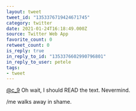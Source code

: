 ```yaml
---
layout: tweet
tweet_id: "1353376719424671745"
category: twitter
date: 2021-01-24T16:18:49.000Z
source: Twitter Web App
favorite_count: 0
retweet_count: 0
is_reply: true
in_reply_to_id: "1353376602990796801"
in_reply_to_user: petele
tags:
- tweet
---
```


[@c_9](https://twitter.com/@c_9) Oh wait, I should READ the text. Nevermind.

/me walks away in shame.
